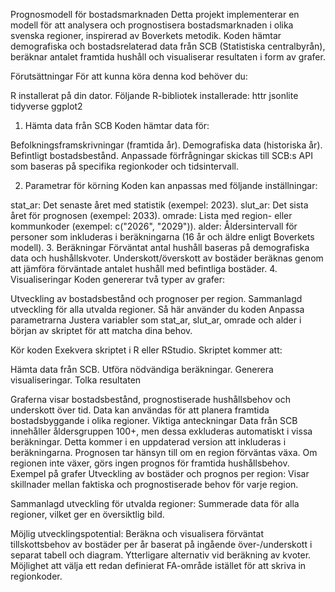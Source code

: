 Prognosmodell för bostadsmarknaden
Detta projekt implementerar en modell för att analysera och prognostisera bostadsmarknaden i olika svenska regioner, inspirerad av Boverkets metodik. Koden hämtar demografiska och bostadsrelaterad data från 
SCB (Statistiska centralbyrån), beräknar antalet framtida hushåll och visualiserar resultaten i form av grafer.

Förutsättningar
För att kunna köra denna kod behöver du:

R installerat på din dator.
Följande R-bibliotek installerade:
httr
jsonlite
tidyverse
ggplot2

1. Hämta data från SCB
Koden hämtar data för:

Befolkningsframskrivningar (framtida år).
Demografiska data (historiska år).
Befintligt bostadsbestånd.
Anpassade förfrågningar skickas till SCB:s API som baseras på specifika regionkoder och tidsintervall.

2. Parametrar för körning
Koden kan anpassas med följande inställningar:

stat_ar: Det senaste året med statistik (exempel: 2023).
slut_ar: Det sista året för prognosen (exempel: 2033).
omrade: Lista med region- eller kommunkoder (exempel: c("2026", "2029")).
alder: Åldersintervall för personer som inkluderas i beräkningarna (16 år och äldre enligt Boverkets modell).
3. Beräkningar
Förväntat antal hushåll baseras på demografiska data och hushållskvoter.
Underskott/överskott av bostäder beräknas genom att jämföra förväntade antalet hushåll med befintliga bostäder.
4. Visualiseringar
Koden genererar två typer av grafer:

Utveckling av bostadsbestånd och prognoser per region.
Sammanlagd utveckling för alla utvalda regioner.
Så här använder du koden
Anpassa parametrarna
Justera variabler som stat_ar, slut_ar, omrade och alder i början av skriptet för att matcha dina behov.

Kör koden
Exekvera skriptet i R eller RStudio. Skriptet kommer att:

Hämta data från SCB.
Utföra nödvändiga beräkningar.
Generera visualiseringar.
Tolka resultaten

Graferna visar bostadsbestånd, prognostiserade hushållsbehov och underskott över tid.
Data kan användas för att planera framtida bostadsbyggande i olika regioner.
Viktiga anteckningar
Data från SCB innehåller åldersgruppen 100+, men dessa exkluderas automatiskt i vissa beräkningar. Detta kommer i en uppdaterad version att inkluderas i beräkningarna.
Prognosen tar hänsyn till om en region förväntas växa. Om regionen inte växer, görs ingen prognos för framtida hushållsbehov.
Exempel på grafer
Utveckling av bostäder och prognos per region:
Visar skillnader mellan faktiska och prognostiserade behov för varje region.

Sammanlagd utveckling för utvalda regioner:
Summerade data för alla regioner, vilket ger en översiktlig bild.


Möjlig utvecklingspotential:
Beräkna och visualisera förväntat tillskottsbehov av bostäder per år baserat på ingående över-/underskott i separat tabell och diagram.
Ytterligare alternativ vid beräkning av kvoter.
Möjlighet att välja ett redan definierat FA-område istället för att skriva in regionkoder.
